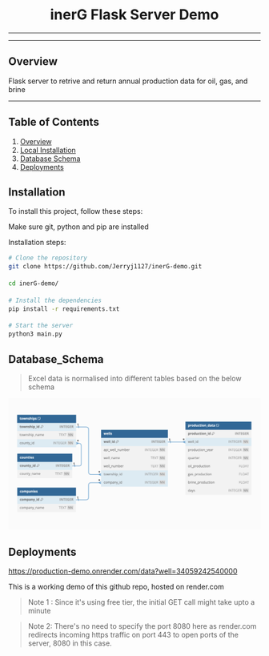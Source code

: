 <p align="center">
  <h1 style="text-align: center;">inerG Flask Server Demo</h1>
</p>

****

---

## **Overview**

Flask server to retrive and return annual production data for oil, gas, and brine

---

## **Table of Contents**

1. [Overview](#overview)   
2. [Local Installation](#installation)  
3. [Database Schema](#Database_Schema)  
3. [Deployments](#Deployments)  



## **Installation**

To install this project, follow these steps:

Make sure git, python and pip are installed

Installation steps:
```bash
# Clone the repository
git clone https://github.com/Jerryj1127/inerG-demo.git 

cd inerG-demo/ 

# Install the dependencies
pip install -r requirements.txt

# Start the server
python3 main.py

```


## **Database_Schema**

> Excel data is normalised into different tables based on the below schema
<p align="center">
  <img src="https://raw.githubusercontent.com/Jerryj1127/inerG-demo/main/docs/images/db_schema.png" alt="DB Schema" width="900" />
</p>



## **Deployments**

  https://production-demo.onrender.com/data?well=34059242540000

  This is a working demo of this github repo, hosted on render.com

  >Note 1 : Since it's using free tier, the initial GET call might take upto a minute

  >Note 2:  There's no need to specify the port 8080 here as render.com redirects incoming https traffic on port 443 to open ports of the server, 8080 in this case.

